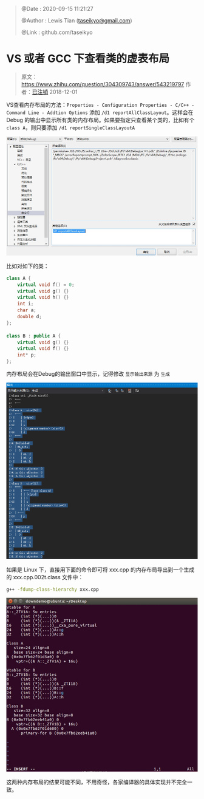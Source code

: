 > @Date    : 2020-09-15 11:21:27
>
> @Author  : Lewis Tian (taseikyo@gmail.com)
>
> @Link    : github.com/taseikyo

# VS 或者 GCC 下查看类的虚表布局

> 原文：https://www.zhihu.com/question/304309743/answer/543219797 作者：[已注销](https://www.zhihu.com/people/downdemo) 2018-12-01

VS查看内存布局的方法：`Properties - Configuration Properties - C/C++ - Command Line - Addtion Options` 添加 `/d1 reportAllClassLayout`。这样会在 Debug 的输出中显示所有类的内存布局。如果要指定只查看某个类的，比如有个 `class A`，则只要添加 `/d1 reportSingleClassLayoutA`

![](../images/v2-1519550bd507222e937d35f48043a804_r.jpg)

比如对如下的类：

```C++
class A {
    virtual void f() = 0;
    virtual void g() {}
    virtual void h() {}
    int i;
    char a;
    double d;
};

class B : public A {
    virtual void g() {}
    virtual void f() {}
    int* p;
};
```

内存布局会在Debug的输出窗口中显示，记得修改 `显示输出来源` 为 `生成`

![](../images/v2-5452076d29fc3029f63f617008d1a896_r.png)

如果是 Linux 下，直接用下面的命令即可将 xxx.cpp 的内存布局导出到一个生成的 xxx.cpp.002t.class 文件中：

```bash
g++ -fdump-class-hierarchy xxx.cpp
```

![](../images/v2-3477c27520b0f46791423866c687904f_r.jpg)

这两种内存布局的结果可能不同，不用奇怪，各家编译器的具体实现并不完全一致。